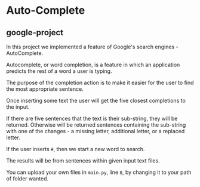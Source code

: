 # Auto-Complete
## google-project

In this project we implemented a feature of Google's search engines - AutoComplete.

Autocomplete, or word completion, is a feature in which an application predicts the rest of a word a user is typing.

The purpose of the completion action is to make it easier for the user to find the most appropriate sentence.

Once inserting some text the user will get the five closest completions to the input.

If there are five sentences that the text is their sub-string, they will be returned. Otherwise will be returned sentences containing the sub-string with one of the changes - a missing letter, additional letter, or a replaced letter.

If the user inserts `#`, then we start a new word to search.

The results will be from sentences within given input text files.

You can upload your own files in `main.py`, line `8`, by changing it to your path of folder wanted.

